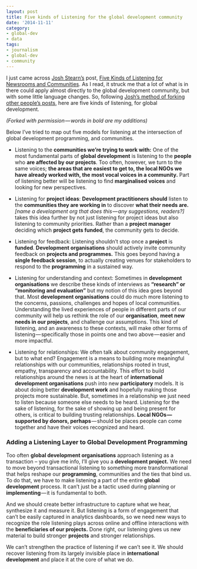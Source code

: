 ```yaml
---
layout: post
title: Five kinds of Listening for the global development community
date: '2014-11-11'
category:
- global-dev
- data
tags:
- journalism
- global-dev
- community
---
```


I just came across [Josh Stearn’s](https://twitter.com/jcstearns) post, [Five Kinds of Listening for Newsrooms and Communities](https://medium.com/the-local-news-lab/five-kinds-of-listening-for-newsrooms-and-communities-67c373c25df8). As I read, it struck me that a lot of what is in there could apply almost directly to the global development community, but with some little language changes. So, following [Josh’s method of forking other people’s posts](http://localnewslab.org/2014/10/02/journalism-must-meet-people-where-they-are/), here are five kinds of listening, for global development.

<!--more-->

*(Forked with permission — words in bold are my additions)*

Below I’ve tried to map out five models for listening at the intersection of global development programming, and communities.

* Listening to the **communities we’re trying to work with:** One of the most fundamental parts of **global development** is listening to the **people** who **are affected by our projects**. Too often, however, we turn to the same voices; **the areas that are easiest to get to, the local NGOs we have already worked with, the most vocal voices in a community.** Part of listening better will be listening to find **marginalised voices** and looking for new perspectives.

* Listening for **project ideas**: **Development practitioners should** listen to the **communities they are working in** to discover **what their needs are.** *[name a development org that does this — any suggestions, readers?]* takes this idea further by not just listening for project ideas but also listening to community priorities. Rather than a **project manager** deciding which **project gets funded**, the community gets to decide.

* Listening for feedback: Listening shouldn’t stop once a **project** is **funded**. **Development organisations** should actively invite community feedback on **projects and programmes.** This goes beyond having a **single feedback session**, to actually creating venues for stakeholders to respond to the **programming** in a sustained way.

* Listening for understanding and context: Sometimes in **development organisations**  we describe these kinds of interviews as **“research” or “monitoring and evaluation”** but my notion of this idea goes beyond that. Most **development organisations** could do much more listening to the concerns, passions, challenges and hopes of local communities. Understanding the lived experiences of people in different parts of our community will help us rethink the role of our **organisation**, **meet new needs in our projects**, and challenge our assumptions. This kind of listening, and an awareness to these contexts, will make other forms of listening — specifically those in points one and two above — easier and more impactful.

* Listening for relationships: We often talk about community engagement, but to what end? Engagement is a means to building more meaningful relationships with our communities, relationships rooted in trust, empathy, transparency and accountability. This effort to build relationships around the news is at the heart of **international development organisations** push into new **participatory** models. It is about doing better **development work** and hopefully making those projects more sustainable. But, sometimes in a relationship we just need to listen because someone else needs to be heard. Listening for the sake of listening, for the sake of showing up and being present for others, is critical to building trusting relationships. **Local NGOs — supported by donors, perhaps** — should be places people can come together and have their voices recognized and heard.

### Adding a Listening Layer to Global Development Programming

Too often **global development organisations** approach listening as a transaction – you give me info, I’ll give you a **development project.** We need to move beyond transactional listening to something more transformational that helps reshape our **programming**, communities and the ties that bind us. To do that, we have to make listening a part of the entire **global development** process. It can’t just be a tactic used during planning or **implementing** — it is fundamental to both.

And we should create better infrastructure to capture what we hear, synthesize it and measure it. But listening is a form of engagement that can’t be easily captured in analytics dashboards, so we need new ways to recognize the role listening plays across online and offline interactions with the **beneficiaries of our projects.** Done right, our listening gives us new material to build stronger **projects** and stronger relationships.

We can’t strengthen the practice of listening if we can’t see it. We should recover listening from its largely invisible place in **international development** and place it at the core of what we do.

